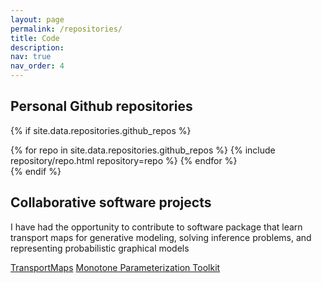 ```yaml
---
layout: page
permalink: /repositories/
title: Code
description: 
nav: true
nav_order: 4
---
```


<!-- 1. ATM (Matlab): Adaptive algorithm for learning structured transport maps from samples
2. StochasticMaps (Matlab): Sequential Bayesian inference for non-Gaussian dynamical systems 
3. TransportMaps (Python): Learning parametric transformations between probability distributions 
4. GreedyPC (Matlab): Greedy algorithm for constructing sparse polynomial approximations
5. BOCS (Python/Matlab): Bayesian optimization for solving black-box combinatorial problems
 -->

## Personal Github repositories

{% if site.data.repositories.github_repos %}
<div class="repositories d-flex flex-wrap flex-md-row flex-column justify-content-between align-items-center">
  {% for repo in site.data.repositories.github_repos %}
    {% include repository/repo.html repository=repo %}
  {% endfor %}
</div>
{% endif %}

## Collaborative software projects

I have had the opportunity to contribute to software package that learn transport maps for generative modeling, solving inference problems, and representing probabilistic graphical models

[TransportMaps](https://transportmaps.mit.edu)
[Monotone Parameterization Toolkit](https://measuretransport.github.io/MParT/)
